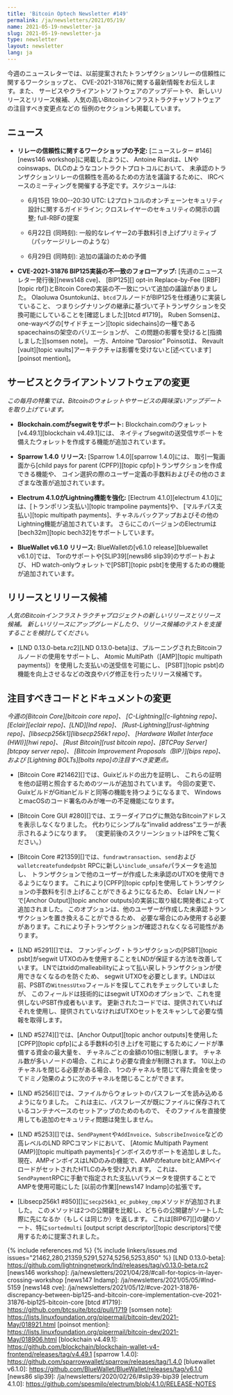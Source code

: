 ```yaml
---
title: 'Bitcoin Optech Newsletter #149'
permalink: /ja/newsletters/2021/05/19/
name: 2021-05-19-newsletter-ja
slug: 2021-05-19-newsletter-ja
type: newsletter
layout: newsletter
lang: ja
---
```

今週のニュースレターでは、以前提案されたトランザクションリレーの信頼性に関するワークショップと、
CVE-2021-31876に関する最新情報をお伝えします。また、
サービスやクライアントソフトウェアのアップデートや、
新しいリリースとリリース候補、人気の高いBitcoinインフラストラクチャソフトウェアの注目すべき変更点などの
恒例のセクションも掲載しています。

## ニュース

- **<!--relay-reliability-workshop-scheduled-->リレーの信頼性に関するワークショップの予定:**
  [ニュースレター #146][news146 workshop]に掲載したように、
  Antoine Riardは、LNやcoinswaps、DLCのようなコントラクトプロトコルにおいて、
  未承認のトランザクションリレーの信頼性を高めるための方法を議論するために、
  IRCベースのミーティングを開催する予定です。スケジュールは:

    - 6月15日 19:00--20:30 UTC: L2プロトコルのオンチェーンセキュリティ設計に関するガイドライン;
      クロスレイヤーのセキュリティの開示の調整; full-RBFの提案

    - 6月22日 (同時刻): 一般的なレイヤー2の手数料引き上げプリミティブ（パッケージリレーのような）

    - 6月29日 (同時刻): 追加の議論のための予備

- **<!--cve-2021-31876-bip125-implementation-discrepancy-follow-up-->CVE-2021-31876 BIP125実装の不一致のフォローアップ:**
  [先週のニュースレター発行後][news148 cve]、
  [BIP125][] opt-in Replace-by-Fee ([RBF][topic rbf])とBitcoin Coreの実装の不一致について追加の議論がありました。
  Olaoluwa Osuntokunは、`btcd`フルノードがBIP125を仕様通りに実装していること、
  つまりシグナリングの継承に基づいて子トランザクションを交換可能にしていることを[確認しました][btcd #1719]。
  Ruben Somsenは、one-wayペグの[サイドチェーン][topic sidechains]の一種であるspacechainsの架空のバリエーションが、
  この問題の影響を受けると[指摘しました][somsen note]。
  一方、Antoine “Darosior” Poinsotは、
  Revault [vault][topic vaults]アーキテクチャは影響を受けないと[述べています][poinsot mention]。

## サービスとクライアントソフトウェアの変更

*この毎月の特集では、Bitcoinのウォレットやサービスの興味深いアップデートを取り上げています。*

- **Blockchain.comがsegwitをサポート:**
  Blockchain.comのウォレット[v4.49.1][blockchain v4.49.1]には、
  ネイティブsegwitの送受信サポートを備えたウォレットを作成する機能が追加されています。

- **Sparrow 1.4.0 リリース:**
  [Sparrow 1.4.0][sparrow 1.4.0]には、
  取引一覧画面から[child pays for parent (CPFP)][topic cpfp]トランザクションを作成できる機能や、
  コイン選択の際のユーザー定義の手数料およびその他のさまざまな改善が追加されています。

- **Electrum 4.1.0がLightning機能を強化:**
  [Electrum 4.1.0][electrum 4.1.0]には、[トランポリン支払い][topic trampoline payments]や、
  [マルチパス支払い][topic multipath payments]、チャネルバックアップおよびその他のLightning機能が追加されています。
  さらにこのバージョンのElectrumは[bech32m][topic bech32]をサポートしています。

- **BlueWallet v6.1.0 リリース:**
  BlueWalletの[v6.1.0 release][bluewallet v6.1.0]では、
  Torのサポートや[SLIP39][news86 slip39]のサポートおよび、
  HD watch-onlyウォレットで[PSBT][topic psbt]を使用するための機能が追加されています。

## リリースとリリース候補

*人気のBitcoinインフラストラクチャプロジェクトの新しいリリースとリリース候補。
新しいリリースにアップグレードしたり、リリース候補のテストを支援することを検討してください。*

- [LND 0.13.0-beta.rc2][LND 0.13.0-beta]は、プルーニングされたBitcoinフルノードの使用をサポートし、
  Atomic MultiPath（[AMP][topic multipath payments]）を使用した支払いの送受信を可能にし、
  [PSBT][topic psbt]の機能を向上させるなどの改良やバグ修正を行ったリリース候補です。

## 注目すべきコードとドキュメントの変更

*今週の[Bitcoin Core][bitcoin core repo]、
[C-Lightning][c-lightning repo]、[Eclair][eclair repo]、[LND][lnd repo]、
[Rust-Lightning][rust-lightning repo]、[libsecp256k1][libsecp256k1 repo]、
[Hardware Wallet Interface (HWI)][hwi repo]、
[Rust Bitcoin][rust bitcoin repo]、[BTCPay Server][btcpay server repo]、
[Bitcoin Improvement Proposals（BIP）][bips repo]、および
[Lightning BOLTs][bolts repo]の注目すべき変更点。*

- [Bitcoin Core #21462][]では、Guixビルドの出力を証明し、
  これらの証明を他の証明と照合するためのツールが追加されています。
  今回の変更で、GuixビルドがGitianビルドと同等の機能を持つようになるまで、
  WindowsとmacOSのコード署名のみが唯一の不足機能になります。

- [Bitcoin Core GUI #280][]では、エラーダイアログに無効なBitcoinアドレスを表示しなくなりました。
  代わりにシンプルな"invalid address"エラーが表示されるようになります。
  （変更前後のスクリーンショットはPRをご覧ください。）

- [Bitcoin Core #21359][]では、`fundrawtransaction`、`send`および`walletcreatefundedpsbt`
  RPCに新しい`include_unsafe`パラメータを追加し、
  トランザクションで他のユーザーが作成した未承認のUTXOを使用できるようになります。
  これにより[CPFP][topic cpfp]を使用してトランザクションの手数料を引き上げることができるようになるため、
  Eclair LNノードで[Anchor Output][topic anchor outputs]の実装に取り組む開発者によって追加されました。
  このオプションは、他のユーザーが作成した未承認トランザクションを置き換えることができるため、
  必要な場合にのみ使用する必要があります。これにより子トランザクションが確認されなくなる可能性があります。

- [LND #5291][]では、
  ファンディング・トランザクションの[PSBT][topic psbt]がsegwit UTXOのみを使用することをLNDが保証する方法を改善しています。
  LNではtxidのmalleabilityによって払い戻しトランザクションが使用できなくなるのを防ぐため、
  segwit UTXOを必要とします。LNDは以前、PSBTの`WitnessUtxo`フィールドを探してこれをチェックしていましたが、
  このフィールドは技術的にはsegwit UTXOのオプションで、これを提供しないPSBT作成者もいます。
  更新されたコードでは、提供されていればそれを使用し、提供されていなければUTXOセットをスキャンして必要な情報を取得します。

- [LND #5274][]では、[Anchor Output][topic anchor outputs]を使用した
  [CPFP][topic cpfp]による手数料の引き上げを可能にするためにノードが準備する資金の最大量を、
  チャネルごとの金額の10倍に制限します。
  チャネル数が多いノードの場合、これにより必要な資金が制限されます。
  10以上のチャネルを閉じる必要がある場合、
  1つのチャネルを閉じて得た資金を使ってドミノ効果のように次のチャネルを閉じることができます。

- [LND #5256][]では、ファイルからウォレットのパスフレーズを読み込めるようになりました。
  これは主に、パスフレーズが既にファイルに保存されているコンテナベースのセットアップのためのもので、
  そのファイルを直接使用しても追加のセキュリティ問題は発生しません。

- [LND #5253][]では、`SendPayment`や`AddInvoice`、`SubscribeInvoice`などの高レベルのLND RPCコマンドにおいて、
  [Atomic Multipath Payment (AMP)][topic multipath payments]インボイスのサポートを追加しました。
  現在、AMPインボイスはLNDのみの機能で、AMPのfeature bitとAMPペイロードがセットされたHTLCのみを受け入れます。
  これは、`SendPayment`RPCに手動で指定された支払いパラメータを提供することでAMPを使用可能にした
  [以前の作業][news147 lndamp]の拡張です。

- [Libsecp256k1 #850][]に`secp256k1_ec_pubkey_cmp`メソッドが追加されました。
  このメソッドは2つの公開鍵を比較し、どちらの公開鍵がソートした際に先になるか（もしくは同じか）を返します。
  これは[BIP67][]の鍵のソート、特に`sortedmulti`
  [output script descriptor][topic descriptors]で使用するために提案されました。

{% include references.md %}
{% include linkers/issues.md issues="21462,280,21359,5291,5274,5256,5253,850" %}
[LND 0.13.0-beta]: https://github.com/lightningnetwork/lnd/releases/tag/v0.13.0-beta.rc2
[news146 workshop]: /ja/newsletters/2021/04/28/#call-for-topics-in-layer-crossing-workshop
[news147 lndamp]: /ja/newsletters/2021/05/05/#lnd-5159
[news148 cve]: /ja/newsletters/2021/05/12/#cve-2021-31876-discrepancy-between-bip125-and-bitcoin-core-implementation-cve-2021-31876-bip125-bitcoin-core
[btcd #1719]: https://github.com/btcsuite/btcd/pull/1719
[somsen note]: https://lists.linuxfoundation.org/pipermail/bitcoin-dev/2021-May/018921.html
[poinsot mention]: https://lists.linuxfoundation.org/pipermail/bitcoin-dev/2021-May/018906.html
[blockchain v4.49.1]: https://github.com/blockchain/blockchain-wallet-v4-frontend/releases/tag/v4.49.1
[sparrow 1.4.0]: https://github.com/sparrowwallet/sparrow/releases/tag/1.4.0
[bluewallet v6.1.0]: https://github.com/BlueWallet/BlueWallet/releases/tag/v6.1.0
[news86 slip39]: /ja/newsletters/2020/02/26/#slip39-bip39
[electrum 4.1.0]: https://github.com/spesmilo/electrum/blob/4.1.0/RELEASE-NOTES

